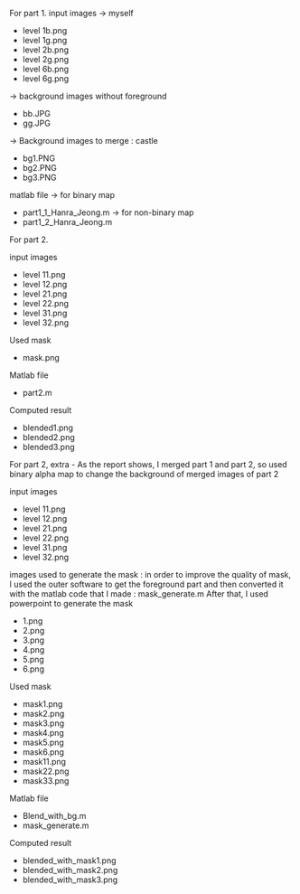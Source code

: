 For part 1.
input images
-> myself
- level 1b.png
- level 1g.png
- level 2b.png
- level 2g.png
- level 6b.png
- level 6g.png

-> background images without foreground
- bb.JPG
- gg.JPG

-> Background images to merge : castle
- bg1.PNG
- bg2.PNG
- bg3.PNG

matlab file
-> for binary map
- part1_1_Hanra_Jeong.m
-> for non-binary map
- part1_2_Hanra_Jeong.m

For part 2.

input images
- level 11.png
- level 12.png
- level 21.png
- level 22.png
- level 31.png
- level 32.png

Used mask
- mask.png

Matlab file
- part2.m

Computed result
- blended1.png
- blended2.png
- blended3.png

For part 2, extra - As the report shows, I merged part 1 and part 2, so used binary alpha map to change the background of merged images of part 2

input images
- level 11.png
- level 12.png
- level 21.png
- level 22.png
- level 31.png
- level 32.png

images used to generate the mask
: in order to improve the quality of mask, I used the outer software to get the foreground part and then converted it with the matlab code that I made : mask_generate.m
After that, I used powerpoint to generate the mask

- 1.png
- 2.png
- 3.png
- 4.png
- 5.png
- 6.png

Used mask
- mask1.png
- mask2.png
- mask3.png
- mask4.png
- mask5.png
- mask6.png
- mask11.png
- mask22.png
- mask33.png

Matlab file
- Blend_with_bg.m
- mask_generate.m

Computed result
- blended_with_mask1.png
- blended_with_mask2.png
- blended_with_mask3.png

